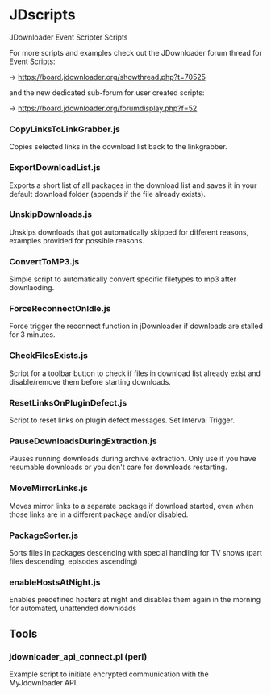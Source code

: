 # JDscripts
JDownloader Event Scripter Scripts

For more scripts and examples check out the JDownloader forum thread for Event Scripts:

  -> https://board.jdownloader.org/showthread.php?t=70525

and the new dedicated sub-forum for user created scripts:
  
  -> https://board.jdownloader.org/forumdisplay.php?f=52

### CopyLinksToLinkGrabber.js

Copies selected links in the download list back to the linkgrabber.

### ExportDownloadList.js

Exports a short list of all packages in the download list and saves it in your default download folder (appends if the file already exists).

### UnskipDownloads.js

Unskips downloads that got automatically skipped for different reasons, examples provided for possible reasons.

### ConvertToMP3.js

Simple script to automatically convert specific filetypes to mp3 after downlaoding.

### ForceReconnectOnIdle.js

Force trigger the reconnect function in jDownloader if downloads are stalled for 3 minutes.

### CheckFilesExists.js

Script for a toolbar button to check if files in download list already exist and disable/remove them before starting downloads.

### ResetLinksOnPluginDefect.js

Script to reset links on plugin defect messages. Set Interval Trigger.

### PauseDownloadsDuringExtraction.js

Pauses running downloads during archive extraction. Only use if you have resumable downloads or you don't care for downloads restarting.

### MoveMirrorLinks.js

Moves mirror links to a separate package if download started, even when those links are in a different package and/or disabled.

### PackageSorter.js

Sorts files in packages descending with special handling for TV shows (part files descending, episodes ascending)

### enableHostsAtNight.js

Enables predefined hosters at night and disables them again in the morning for automated, unattended downloads

## Tools

### jdownloader_api_connect.pl (perl)

Example script to initiate encrypted communication with the MyJdownloader API.
